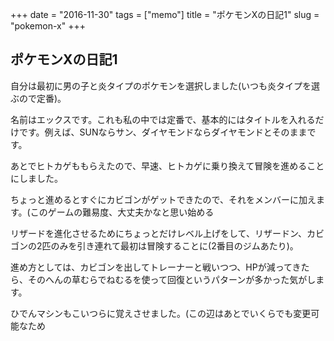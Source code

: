 +++
date = "2016-11-30"
tags =  ["memo"]
title = "ポケモンXの日記1"
slug = "pokemon-x"
+++

## ポケモンXの日記1

自分は最初に男の子と炎タイプのポケモンを選択しました(いつも炎タイプを選ぶので定番)。

名前はエックスです。これも私の中では定番で、基本的にはタイトルを入れるだけです。例えば、SUNならサン、ダイヤモンドならダイヤモンドとそのままです。

あとでヒトカゲももらえたので、早速、ヒトカゲに乗り換えて冒険を進めることにしました。

ちょっと進めるとすぐにカビゴンがゲットできたので、それをメンバーに加えます。(このゲームの難易度、大丈夫かなと思い始める

リザードを進化させるためにちょっとだけレベル上げをして、リザードン、カビゴンの2匹のみを引き連れて最初は冒険することに(2番目のジムあたり)。

進め方としては、カビゴンを出してトレーナーと戦いつつ、HPが減ってきたら、そのへんの草むらでねむるを使って回復というパターンが多かった気がします。

ひでんマシンもこいつらに覚えさせました。(この辺はあとでいくらでも変更可能なため
		

